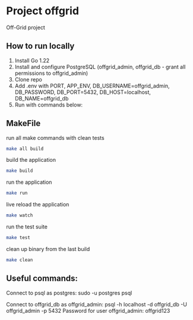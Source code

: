 # Project offgrid

Off-Grid project

## How to run locally

1. Install Go 1.22
2. Install and configure PostgreSQL (offgrid_admin, offgrid_db - grant all permissions to offgrid_admin)
3. Clone repo
4. Add .env with PORT, APP_ENV, DB_USERNAME=offgrid_admin, DB_PASSWORD, DB_PORT=5432, DB_HOST=localhost, DB_NAME=offgrid_db
5. Run with commands below:

## MakeFile

run all make commands with clean tests
```bash
make all build
```

build the application
```bash
make build
```

run the application
```bash
make run
```

live reload the application
```bash
make watch
```

run the test suite
```bash
make test
```

clean up binary from the last build
```bash
make clean
```

## Useful commands:

Connect to psql as postgres:
sudo -u postgres psql

Connect to offgrid_db as offgrid_admin:
psql -h localhost -d offgrid_db -U offgrid_admin -p 5432
Password for user offgrid_admin: offgrid123
